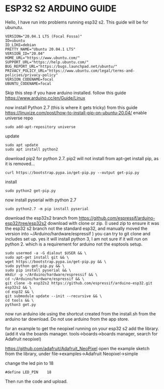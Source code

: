 # ESP32 S2 ARDUINO GUIDE
Hello, I have run into problems running esp32 s2. This guide will be for ubunutu.
```NAME="Ubuntu"
VERSION="20.04.1 LTS (Focal Fossa)"
ID=ubuntu
ID_LIKE=debian
PRETTY_NAME="Ubuntu 20.04.1 LTS"
VERSION_ID="20.04"
HOME_URL="https://www.ubuntu.com/"
SUPPORT_URL="https://help.ubuntu.com/"
BUG_REPORT_URL="https://bugs.launchpad.net/ubuntu/"
PRIVACY_POLICY_URL="https://www.ubuntu.com/legal/terms-and-policies/privacy-policy"
VERSION_CODENAME=focal
UBUNTU_CODENAME=focal

```

Skip this step if you have arduino installed. 
follow this guide https://www.arduino.cc/en/Guide/Linux

now install Python 2.7 (this is where it gets tricky)
from this guide https://linuxize.com/post/how-to-install-pip-on-ubuntu-20.04/
enable universe repo
```
sudo add-apt-repository universe
```
update
```
sudo apt update 
sudo apt install python2
```
download pip2 for python 2.7. pip2 will not install from apt-get install pip, as it is removed...
```
curl https://bootstrap.pypa.io/get-pip.py --output get-pip.py
```
install
```
sudo python2 get-pip.py
```

now install pyserial with python 2.7
```
sudo python2.7 -m pip install pyserial
```

download the esp32s2 branch from
https://github.com/espressif/arduino-esp32/tree/esp32s2
download with clone or zip. (I used zip to ensure it was the esp32 s2 branch not the standard esp32, and manually moved the version into ~/Arduino/hardware/espressif ) you can try to git clone and includes set up. yes it will install python 3, I am not sure if it will run on python 2. which is a requirement for arduino not the esptools setup.
```
sudo usermod -a -G dialout $USER && \
sudo apt-get install git && \
wget https://bootstrap.pypa.io/get-pip.py && \
sudo python get-pip.py && \
sudo pip install pyserial && \
mkdir -p ~/Arduino/hardware/espressif && \
cd ~/Arduino/hardware/espressif && \
git clone -b esp32s2 https://github.com/espressif/arduino-esp32.git esp32s2 && \
cd esp32 && \
git submodule update --init --recursive && \
cd tools && \
python3 get.py
```

now run arduino ide using the shortcut created from the install.sh from the arduino tar download. Do not use arduino from the app store.

for an example to get the neopixel running on your esp32 s2
add the library. (add it via the boards manager. tools->boards->boards manager, search for Adafruit neopixel)

https://github.com/adafruit/Adafruit_NeoPixel
open the example sketch from the library, under file->examples->Adafruit Neopixel->simple

change the led pin to 18
```
#define LED_PIN    18
```
Then run the code and upload.
